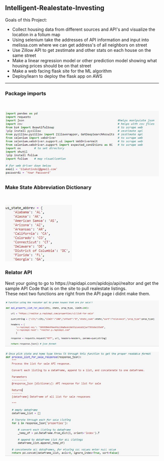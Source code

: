 ## Intelligent-Realestate-Investing

Goals of this Project: <br>
* Collect housing data from different sources and API's and visualize the location in a folium map <br>
* Using selenium take the addresses of API information and input into melissa.com where we can get address's of all neighbors on street <br>
* Use Zillow API to get zestimate and other stats on each house on the same street <br>
* Make a linear regression model or other prediction model showing what housing prices should be on that street <br>
* Make a web facing flask site for the ML algorithm <br>
* Deploy/learn to deploy the flask app on AWS  <br>

-----------------------------------------------------------------------------------------------------------------------------------------------
<h3> Package imports </h3> <br> 

![Caption for the picture2.](https://raw.githubusercontent.com/btindol178/Intelligent-Realestate-Investing/main/photos/Capture.JPG) <br>

<h3> Make State Abbreviation Dictionary </h3> <br>

![Caption for the picture2.](https://raw.githubusercontent.com/btindol178/Intelligent-Realestate-Investing/main/photos/photos/statemapping.JPG) <br>

<h3> Relator API </h3>
Next your going to go to https://rapidapi.com/apidojo/api/realtor and get the sample API Code that is on the site to pull realestate listings. <br> 
These next two functions are right from the API page i didnt make them. <br> 

![Caption for the picture3.](https://raw.githubusercontent.com/btindol178/Intelligent-Realestate-Investing/main/photos/photos/api1.JPG) <br> 

![Caption for the picture4.](https://raw.githubusercontent.com/btindol178/Intelligent-Realestate-Investing/main/photos/photos/api2.JPG) <br>

